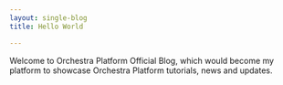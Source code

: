 ```yaml
---
layout: single-blog
title: Hello World

---
```


Welcome to Orchestra Platform Official Blog, which would become my platform to showcase Orchestra Platform tutorials, news and updates.
